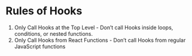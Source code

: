 # Rules of Hooks

1. Only Call Hooks at the Top Level - Don’t call Hooks inside loops, conditions, or nested functions.
2. Only Call Hooks from React Functions - Don’t call Hooks from regular JavaScript functions

